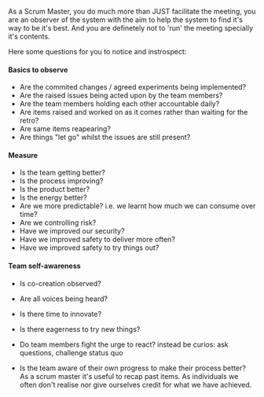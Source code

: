 As a Scrum Master, you do much more than JUST facilitate the meeting, you are an observer of the system with the aim to help the system to find it's way to be it's best. 
And you are definetely not to 'run' the meeting specially it's contents.

Here some questions for you to notice and instrospect:

#### Basics to observe
* Are the commited changes / agreed experiments being implemented?
* Are the raised issues being acted upon by the team members?
* Are the team members holding each other accountable daily?
* Are items raised and worked on as it comes rather than waiting for the retro?
* Are same items reapearing?
* Are things "let go" whilst the issues are still present?

#### Measure
* Is the team getting better?
* Is the process improving?
* Is the product better?
* Is the energy better?
* Are we more predictable? i.e. we learnt how much we can consume over time?
* Are we controlling risk?
* Have we improved our security?
* Have we improved safety to deliver more often?
* Have we improved safety to try things out?

#### Team self-awareness
* Is co-creation observed?
* Are all voices being heard?
* Is there time to innovate?
* Is there eagerness to try new things?
* Do team members fight the urge to react? instead be curios: ask questions, challenge status quo

* Is the team aware of their own progress to make their process better?
As a scrum master it's useful to recap past items. As individuals we often don't realise nor give ourselves credit for what we have achieved.
